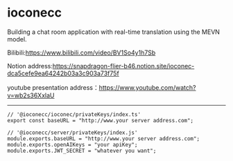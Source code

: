 # ioconecc

Building a chat room application with real-time translation using the MEVN model.

Bilibili:https://www.bilibili.com/video/BV1So4y1h7Sb

Notion address:https://snapdragon-flier-b46.notion.site/ioconec-dca5cefe9ea64242b03a3c903a73f75f

youtube presentation address：https://www.youtube.com/watch?v=wb2s36XxlaU


 ------------------------------------------------------------------------------------------------------

```
// '@ioconecc/ioconec/privateKeys/index.ts'
export const baseURL = "http://www.your server address.com";

// '@ioconecc/server/privateKeys/index.js'
module.exports.baseURL = "http://www.your server address.com";
module.exports.openAIKeys = "your apiKey";
module.exports.JWT_SECRET = "whatever you want";
```
